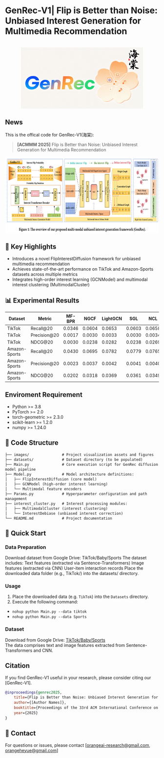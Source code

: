 # GenRec-V1| Flip is Better than Noise: Unbiased Interest Generation for Multimedia Recommendation

<!-- PROJECT LOGO -->
<br />
<div align="center">
  <a href="https://github.com/orangeheyue/GenRec-V1">
    <img src="images/haitanglogo.png" alt="Logo" width="400" height="200">
  </a>
</div>

## News
This is the offical code for GenRec-V1(海棠):

>**[ACMMM 2025]** Flip is Better than Noise: Unbiased Interest Generation for Multimedia Recommendation
<img src="images/genrec-v1.png" width="900px" height="250px"/>

## 🌟 Key Highlights​
- Introduces a novel FlipInterestDiffusion framework for unbiased multimedia recommendation​
- Achieves state-of-the-art performance on TikTok and Amazon-Sports datasets across multiple metrics​
- Integrates high-order interest learning (GCNModel) and multimodal interest clustering (MultimodalCluster)

## 📊 Experimental Results
| Dataset       | Metric     | MF-BPR | NGCF  | LightGCN | SGL   | NCL   | HCCF  | VBPR  | LGCN-M | MMGCN | GRCN  | LATTICE | CLCRec | MMGCL | SLMRec | BM3   | DiffMM | GenRec |
| ------------- | ---------- | ------ | ----- | -------- | ----- | ----- | ----- | ----- | ------ | ----- | ----- | ------- | ------ | ----- | ------ | ----- | ------ | ------ |
| TikTok        | Recall@20  | 0.0346 | 0.0604| 0.0653   | 0.0603| 0.0658| 0.0662| 0.0380| 0.0679  | 0.0730| 0.0804| 0.0843   | 0.0621  | 0.0799| 0.0845  | 0.0957| 0.1129  | 0.1165  |
| TikTok        | Precision@20| 0.0017 | 0.0030| 0.0033   | 0.0030| 0.0034| 0.0029| 0.0018| 0.0034  | 0.0036| 0.0036| 0.0042   | 0.0032  | 0.0037| 0.0042  | 0.0048| 0.0056  | 0.0058  |
| TikTok        | NDCG@20    | 0.0030 | 0.0238| 0.0282   | 0.0238| 0.0269| 0.0267| 0.0134| 0.0273  | 0.0307| 0.0350| 0.0367   | 0.0264  | 0.0326| 0.0353  | 0.0404| 0.0456  | 0.0492  |
| Amazon-Sports | Recall@20  | 0.0430 | 0.0695| 0.0782   | 0.0779| 0.0765| 0.0779| 0.0582| 0.0705  | 0.0638| 0.0833| 0.0915   | 0.0651  | 0.0875| 0.0829  | 0.0975| 0.1017  | 0.1062  |
| Amazon-Sports | Precision@20| 0.0023 | 0.0037| 0.0042   | 0.0041| 0.0040| 0.0041| 0.0031| 0.0035  | 0.0034| 0.0044| 0.0048   | 0.0035  | 0.0046| 0.0043  | 0.0051| 0.0054  | 0.0056  |
| Amazon-Sports | NDCG@20    | 0.0202 | 0.0318| 0.0369   | 0.0361| 0.0349| 0.0361| 0.0265| 0.0324  | 0.0279| 0.0377| 0.0424   | 0.0301  | 0.0409| 0.0376  | 0.0442| 0.0458  | 0.0478  |


## Enviroment Requirement
- Python >= 3.8
- PyTorch >= 2.0
- torch-geometric >= 2.3.0
- scikit-learn >= 1.2.0
- numpy >= 1.24.0
  
## 📁 Code Structure
```plaintext
├── images/               # Project visualization assets and figures
├── datasets/             # Dataset directory (to be populated)
├── Main.py               # Core execution script for GenRec diffusion model pipeline
├── Model.py              # Model architecture definitions:
│   ├── FlipInterestDiffusion (core model)
│   ├── GCNModel (high-order interest learning)
│   └── Multimodal feature encoders
├── Params.py             # Hyperparameter configuration and path management
├── interest_cluster.py   # Interest processing modules:
│   ├── MultimodalCluster (interest clustering)
│   └── InterestDebiase (unbiased interest correction)
└── README.md             # Project documentation
```

## 🚀 Quick Start​
### Data Preparation​
Download dataset from Google Drive:​ TikTok/Baby/Sports​
The dataset includes:​
Text features (extracted via Sentence-Transformers)​
Image features (extracted via CNN)​
User-item interaction records​
Place the downloaded data folder (e.g., TikTok/) into the datasets/ directory.

### Usage
1. Place the downloaded data (e.g. `TikTok`) into the `Datasets` directory.
2. Execute the following command:  
- `nohup python Main.py --data tiktok`  
- `nohup python Main.py --data Sports`  

### Dataset  
Download from Google Drive: [TikTok/Baby/Sports](https://drive.google.com/drive/folders/13cBy1EA_saTUuXxVllKgtfci2A09jyaG?usp=sharing)  
The data comprises text and image features extracted from Sentence-Transformers and CNN.  


## Citation
If you find GenRec-V1 useful in your research, please consider citing our [GenRec-V1].
```bibtex
@inproceedings{genrec2025, 
    title={Flip is Better than Noise: Unbiased Interest Generation for Multimedia Recommendation}, 
    author={[Author Names]}, 
    booktitle={Proceedings of the 33rd ACM International Conference on Multimedia (ACMMM)}, 
    year={2025} 
}
```

## 📧 Contact​
For questions or issues, please contact [orangeai-research@gmail.com, orangeheyue@gmail.com]